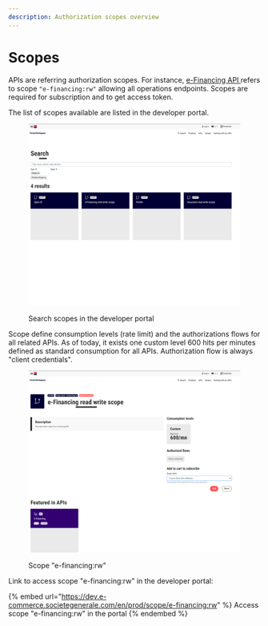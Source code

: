 ```yaml
---
description: Authorization scopes overview
---
```


# Scopes

APIs are referring authorization scopes. For instance, [e-Financing API ](../e-financing-api/)refers to scope `"e-financing:rw"` allowing all operations endpoints. Scopes are required for subscription and to get access token.&#x20;

The list of scopes available are listed in the developer portal.

<figure><img src="../../.gitbook/assets/image (16).png" alt=""><figcaption><p>Search scopes  in the developer portal</p></figcaption></figure>

Scope define consumption levels (rate limit) and the authorizations flows for all related APIs. As of today, it exists one custom level 600 hits per minutes defined as standard consumption for all APIs. Authorization flow is always "client credentials".&#x20;

<figure><img src="../../.gitbook/assets/image (15).png" alt=""><figcaption><p>Scope "e-financing:rw"</p></figcaption></figure>

Link to access scope "e-financing:rw" in the developer portal:

{% embed url="https://dev.e-commerce.societegenerale.com/en/prod/scope/e-financing:rw" %}
Access scope "e-financing:rw" in the portal
{% endembed %}
